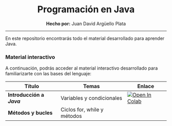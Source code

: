 
<div align="center">
    <h1><strong>Programación en Java</strong></h1>
    <strong>Hecho por:</strong> Juan David Argüello Plata
</div>

---

En este repositorio encontrarás todo el material desarrollado para aprender Java.

### __Material interactivo__

A continuación, podrás acceder al material interactivo desarrollado para familiarizarte con las bases del lenguaje:

| Título | Temas | Enlace |
| ------ | ------- | ------ |
| __Introducción a _Java___ | Variables y condicionales | [![Open In Colab](https://colab.research.google.com/assets/colab-badge.svg)](https://colab.research.google.com/github/jdarguello/Ciclo2_Java/blob/master/IntroJava.ipynb) |
| __Métodos y bucles__ | Ciclos for, while y métodos |     |



